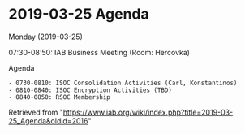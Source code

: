 




2019-03-25 Agenda
=================





Monday (2019-03-25)


07:30-08:50: IAB Business Meeting (Room: Hercovka)


Agenda




```
- 0730-0810: ISOC Consolidation Activities (Carl, Konstantinos)
- 0810-0840: ISOC Encryption Activities (TBD)
- 0840-0850: RSOC Membership

```





Retrieved from "<https://www.iab.org/wiki/index.php?title=2019-03-25_Agenda&oldid=2016>"


